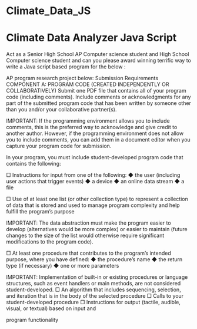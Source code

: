 # Climate_Data_JS

# Climate Data Analyzer Java Script 
Act as a Senior High School AP Computer science student and High School Computer science student and can you please 
award winning terrific way to write a Java script based program for the below : 

AP program research project below:
Submission Requirements
COMPONENT A: PROGRAM CODE (CREATED INDEPENDENTLY OR COLLABORATIVELY)
Submit one PDF file that contains all of your program code (including
comments). Include comments or acknowledgments for any part of the
submitted program code that has been written by someone other than you
and/or your collaborative partner(s).

IMPORTANT:
If the programming environment allows you to include comments, this is the
preferred way to acknowledge and give credit to another author. However, if the
programming environment does not allow you to include comments, you can add
them in a document editor when you capture your program code for submission.

In your program, you must include student-developed program code that
contains the following:

□ Instructions for input from one of the following:
◆ the user (including user actions that trigger events)
◆ a device
◆ an online data stream
◆ a file

□ Use of at least one list (or other collection type) to represent a collection of
data that is stored and used to manage program complexity and help fulfill
the program’s purpose

IMPORTANT:
The data abstraction must make the program easier to develop (alternatives would
be more complex) or easier to maintain (future changes to the size of the list would
otherwise require significant modifications to the program code).

□ At least one procedure that contributes to the program’s intended purpose,
where you have defined:
◆ the procedure’s name
◆ the return type (if necessary)
◆ one or more parameters

IMPORTANT:
Implementation of built-in or existing procedures or language structures, such as
event handlers or main methods, are not considered student-developed.
□ An algorithm that includes sequencing, selection, and iteration that is in the
body of the selected procedure
□ Calls to your student-developed procedure
□ Instructions for output (tactile, audible, visual, or textual) based on input and

program functionality
